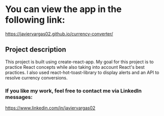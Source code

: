 # You can view the app in the following link:

https://javiervargas02.github.io/currency-converter/


## Project description

This project is built using create-react-app. My goal for this project is to practice React concepts while also taking into account React's best practices. I also used react-hot-toast-library to display alerts and an API to resolve currency conversions.

### If you like my work, feel free to contact me via LinkedIn messages: 
https://www.linkedin.com/in/javiervargas02

